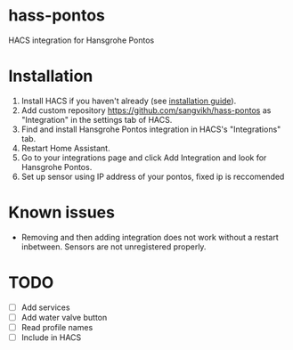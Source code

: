 # hass-pontos

HACS integration for Hansgrohe Pontos

# Installation

1. Install HACS if you haven't already (see [installation guide](https://hacs.xyz/docs/configuration/basic/)).
2. Add custom repository https://github.com/sangvikh/hass-pontos as "Integration" in the settings tab of HACS.
3. Find and install Hansgrohe Pontos integration in HACS's "Integrations" tab.
4. Restart Home Assistant.
5. Go to your integrations page and click Add Integration and look for Hansgrohe Pontos.
6. Set up sensor using IP address of your pontos, fixed ip is reccomended

# Known issues

- Removing and then adding integration does not work without a restart inbetween. Sensors are not unregistered properly.

# TODO

- [ ] Add services
- [ ] Add water valve button
- [ ] Read profile names
- [ ] Include in HACS